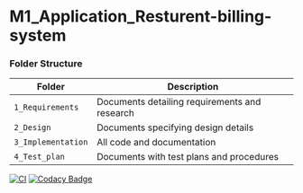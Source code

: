 # M1_Application_Resturent-billing-system 
### Folder Structure
Folder             | Description
-------------------| -----------------------------------------
`1_Requirements`   | Documents detailing requirements and research
`2_Design`         | Documents specifying design details
`3_Implementation` | All code and documentation
`4_Test_plan`      | Documents with test plans and procedures


[![CI](https://github.com/Niteesh12/M1_Application_Resturent-billing-system/actions/workflows/main.yml/badge.svg?branch=main)](https://github.com/Niteesh12/M1_Application_Resturent-billing-system/actions/workflows/main.yml)       [![Codacy Badge](https://app.codacy.com/project/badge/Grade/d271bdbc316149329867a487c0db4bf3)](https://www.codacy.com/gh/Niteesh12/M1_Application_Resturent-billing-system/dashboard?utm_source=github.com&amp;utm_medium=referral&amp;utm_content=Niteesh12/M1_Application_Resturent-billing-system&amp;utm_campaign=Badge_Grade)
